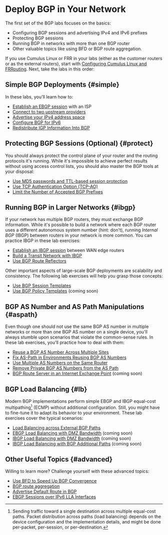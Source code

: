 # Deploy BGP in Your Network

The first set of the BGP labs focuses on the basics:

* Configuring BGP sessions and advertising IPv4 and IPv6 prefixes
* Protecting BGP sessions
* Running BGP in networks with more than one BGP router
* Other valuable topics like using BFD or BGP route aggregation.

If you use Cumulus Linux or FRR in your labs (either as the customer routers or as the external routers), start with [Configuring Cumulus Linux and FRRouting](0-frrouting.md). Next, take the labs in this order:

## Simple BGP Deployments {#simple}

In these labs, you'll learn how to:

* [Establish an EBGP session](1-session.md) with an ISP
* [Connect to two upstream providers](2-multihomed.md)
* [Advertise your IPv4 address space](3-originate.md)
* [Configure BGP for IPv6](4-ipv6.md)
* [Redistribute IGP Information Into BGP](5-redistribute.md)

## Protecting BGP Sessions (Optional) {#protect}

You should always protect the control plane of your router and the routing protocols it's running. While it's impossible to achieve perfect results without using access control lists, you should also master the BGP tools at your disposal:

* [Use MD5 passwords and TTL-based session protection](6-protect.md)
* [Use TCP Authentication Option (TCP-AO)](9-ao.md)
* [Limit the Number of Accepted BGP Prefixes](b-max-prefix.md)

## Running BGP in Larger Networks {#ibgp}

If your network has multiple BGP routers, they must exchange BGP information. While it's possible to build a network where each BGP router uses a different autonomous system number (hint: don't), running *Internal BGP* (IBGP) between routers in your network is more common. You can practice IBGP in these lab exercises:

* [Establish an IBGP session](../ibgp/1-edge.md) between WAN edge routers
* [Build a Transit Network with IBGP](../ibgp/2-transit.md)
* [Use BGP Route Reflectors](../ibgp/3-rr.md)

Other important aspects of large-scale BGP deployments are scalability and consistency. The following lab exercises will help you grasp those concepts:

* [Use BGP Session Templates](../session/6-templates.md)
* [Use BGP Policy Templates](../session/7-policy.md) (coming soon)

## BGP AS Number and AS Path Manipulations {#aspath}

Even though one should not use the same BGP AS number in multiple networks or more than one BGP AS number on a single device, you'll always stumble upon scenarios that violate the common-sense rules. In these lab exercises, you'll practice how to deal with them:

* [Reuse a BGP AS Number Across Multiple Sites](../session/1-allowas_in.md)
* [Fix AS-Path in Environments Reusing BGP AS Numbers](../session/2-asoverride.md)
* [Use Multiple AS Numbers on the Same Router](../session/3-localas.md)
* [Remove Private BGP AS Numbers from the AS Path](../session/4-removeprivate.md)
* [BGP Route Server in an Internet Exchange Point](../session/5-routeserver.md) (coming soon)

## BGP Load Balancing {#lb}

Modern BGP implementations perform simple EBGP and IBGP equal-cost multipathing[^ECMP] (ECMP) without additional configuration. Still, you might have to fine-tune it to adapt its behavior to your environment. These lab exercises cover the typical scenarios:

* [Load Balancing across External BGP Paths](../lb/1-ebgp.md)
* [EBGP Load Balancing with DMZ Bandwidth](../lb/2-dmz-bw.md) (coming soon)
* [IBGP Load Balancing with DMZ Bandwidth](../lb/3-ibgp.md) (coming soon)
* [IBGP Load Balancing with BGP Additional Paths](../lb/4-ibgp-add-path.md) (coming soon)

[^ECMP]: Sending traffic toward a single destination across multiple equal-cost paths. Packet distribution across paths (load balancing) depends on the device configuration and the implementation details, and might be done per-packet, per-session, or per-destination.

## Other Useful Topics {#advanced}

Willing to learn more? Challenge yourself with these advanced topics:

* [Use BFD to Speed Up BGP Convergence](7-bfd.md)
* [BGP route aggregation](8-aggregate.md)
* [Advertise Default Route in BGP](c-default-route.md)
* [EBGP Sessions over IPv6 LLA Interfaces](d-interface.md)
